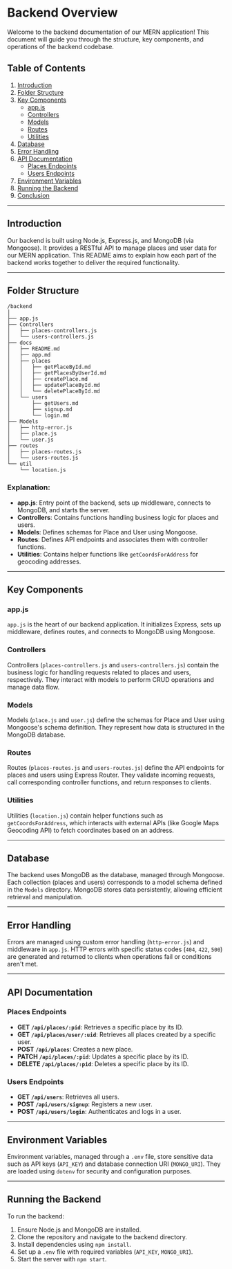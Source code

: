 
# Backend Overview

Welcome to the backend documentation of our MERN application! This document will guide you through the structure, key components, and operations of the backend codebase.

## Table of Contents

1. [Introduction](#introduction)
2. [Folder Structure](#folder-structure)
3. [Key Components](#key-components)
   - [app.js](#appjs)
   - [Controllers](#controllers)
   - [Models](#models)
   - [Routes](#routes)
   - [Utilities](#utilities)
4. [Database](#database)
5. [Error Handling](#error-handling)
6. [API Documentation](#api-documentation)
   - [Places Endpoints](#places-endpoints)
   - [Users Endpoints](#users-endpoints)
7. [Environment Variables](#environment-variables)
8. [Running the Backend](#running-the-backend)
9. [Conclusion](#conclusion)

---

## Introduction

Our backend is built using Node.js, Express.js, and MongoDB (via Mongoose). It provides a RESTful API to manage places and user data for our MERN application. This README aims to explain how each part of the backend works together to deliver the required functionality.

---

## Folder Structure

```
/backend
│
├── app.js
├── Controllers
│   ├── places-controllers.js
│   └── users-controllers.js
├── docs
│   ├── README.md
│   ├── app.md
│   ├── places
│   │   ├── getPlaceById.md
│   │   ├── getPlacesByUserId.md
│   │   ├── createPlace.md
│   │   ├── updatePlaceById.md
│   │   └── deletePlaceById.md
│   └── users
│       ├── getUsers.md
│       ├── signup.md
│       └── login.md
├── Models
│   ├── http-error.js
│   ├── place.js
│   └── user.js
├── routes
│   ├── places-routes.js
│   └── users-routes.js
└── util
    └── location.js
```

### Explanation:
- **app.js**: Entry point of the backend, sets up middleware, connects to MongoDB, and starts the server.
- **Controllers**: Contains functions handling business logic for places and users.
- **Models**: Defines schemas for Place and User using Mongoose.
- **Routes**: Defines API endpoints and associates them with controller functions.
- **Utilities**: Contains helper functions like `getCoordsForAddress` for geocoding addresses.

---

## Key Components

### app.js

`app.js` is the heart of our backend application. It initializes Express, sets up middleware, defines routes, and connects to MongoDB using Mongoose.

### Controllers

Controllers (`places-controllers.js` and `users-controllers.js`) contain the business logic for handling requests related to places and users, respectively. They interact with models to perform CRUD operations and manage data flow.

### Models

Models (`place.js` and `user.js`) define the schemas for Place and User using Mongoose's schema definition. They represent how data is structured in the MongoDB database.

### Routes

Routes (`places-routes.js` and `users-routes.js`) define the API endpoints for places and users using Express Router. They validate incoming requests, call corresponding controller functions, and return responses to clients.

### Utilities

Utilities (`location.js`) contain helper functions such as `getCoordsForAddress`, which interacts with external APIs (like Google Maps Geocoding API) to fetch coordinates based on an address.

---

## Database

The backend uses MongoDB as the database, managed through Mongoose. Each collection (places and users) corresponds to a model schema defined in the `Models` directory. MongoDB stores data persistently, allowing efficient retrieval and manipulation.

---

## Error Handling

Errors are managed using custom error handling (`http-error.js`) and middleware in `app.js`. HTTP errors with specific status codes (`404`, `422`, `500`) are generated and returned to clients when operations fail or conditions aren't met.

---

## API Documentation

### Places Endpoints

- **GET `/api/places/:pid`**: Retrieves a specific place by its ID.
- **GET `/api/places/user/:uid`**: Retrieves all places created by a specific user.
- **POST `/api/places`**: Creates a new place.
- **PATCH `/api/places/:pid`**: Updates a specific place by its ID.
- **DELETE `/api/places/:pid`**: Deletes a specific place by its ID.

### Users Endpoints

- **GET `/api/users`**: Retrieves all users.
- **POST `/api/users/signup`**: Registers a new user.
- **POST `/api/users/login`**: Authenticates and logs in a user.

---

## Environment Variables

Environment variables, managed through a `.env` file, store sensitive data such as API keys (`API_KEY`) and database connection URI (`MONGO_URI`). They are loaded using `dotenv` for security and configuration purposes.

---

## Running the Backend

To run the backend:
1. Ensure Node.js and MongoDB are installed.
2. Clone the repository and navigate to the backend directory.
3. Install dependencies using `npm install`.
4. Set up a `.env` file with required variables (`API_KEY`, `MONGO_URI`).
5. Start the server with `npm start`.

